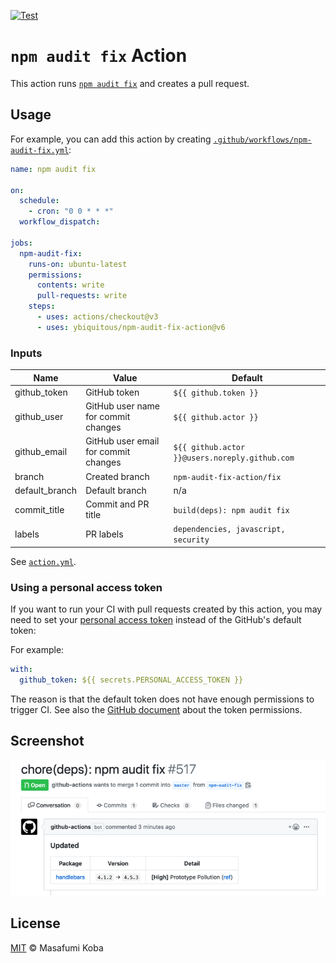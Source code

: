 [![Test](https://github.com/ybiquitous/npm-audit-fix-action/actions/workflows/test.yml/badge.svg)](https://github.com/ybiquitous/npm-audit-fix-action/actions/workflows/test.yml)

# `npm audit fix` Action

This action runs [`npm audit fix`](https://docs.npmjs.com/cli/audit) and creates a pull request.

## Usage

For example, you can add this action by creating [`.github/workflows/npm-audit-fix.yml`](.github/workflows/npm-audit-fix.yml):

```yaml
name: npm audit fix

on:
  schedule:
    - cron: "0 0 * * *"
  workflow_dispatch:

jobs:
  npm-audit-fix:
    runs-on: ubuntu-latest
    permissions:
      contents: write
      pull-requests: write
    steps:
      - uses: actions/checkout@v3
      - uses: ybiquitous/npm-audit-fix-action@v6
```

### Inputs

| Name           | Value                                | Default                                        |
| -------------- | ------------------------------------ | ---------------------------------------------- |
| github_token   | GitHub token                         | `${{ github.token }}`                          |
| github_user    | GitHub user name for commit changes  | `${{ github.actor }}`                          |
| github_email   | GitHub user email for commit changes | `${{ github.actor }}@users.noreply.github.com` |
| branch         | Created branch                       | `npm-audit-fix-action/fix`                     |
| default_branch | Default branch                       | n/a                                            |
| commit_title   | Commit and PR title                  | `build(deps): npm audit fix`                   |
| labels         | PR labels                            | `dependencies, javascript, security`           |

See [`action.yml`](action.yml).

### Using a personal access token

If you want to run your CI with pull requests created by this action, you may need to set your [personal access token](https://docs.github.com/en/github/authenticating-to-github/creating-a-personal-access-token) instead of the GitHub's default token:

For example:

```yaml
with:
  github_token: ${{ secrets.PERSONAL_ACCESS_TOKEN }}
```

The reason is that the default token does not have enough permissions to trigger CI.
See also the [GitHub document](https://docs.github.com/en/actions/configuring-and-managing-workflows/authenticating-with-the-github_token#permissions-for-the-github_token) about the token permissions.

## Screenshot

![A pull request created by npm-audit-fix-action](screenshot.png)

## License

[MIT](LICENSE) © Masafumi Koba
